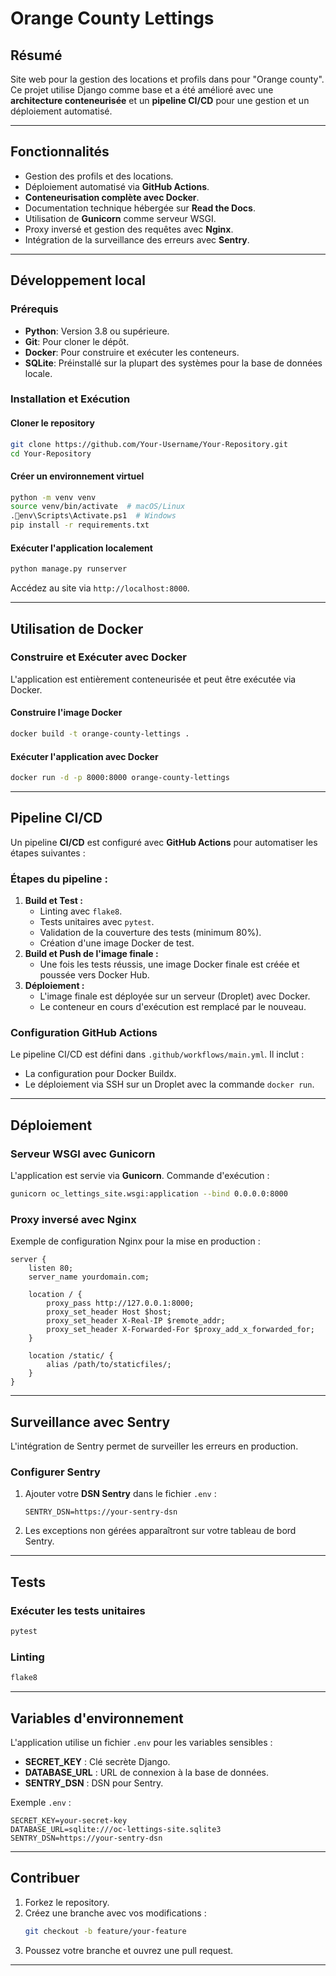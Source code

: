 # **Orange County Lettings**

## **Résumé**
Site web pour la gestion des locations et profils dans pour "Orange county". Ce projet utilise Django comme base et a été amélioré avec une **architecture conteneurisée** et un **pipeline CI/CD** pour une gestion et un déploiement automatisé.

---

## **Fonctionnalités**
- Gestion des profils et des locations.
- Déploiement automatisé via **GitHub Actions**.
- **Conteneurisation complète avec Docker**.
- Documentation technique hébergée sur **Read the Docs**.
- Utilisation de **Gunicorn** comme serveur WSGI.
- Proxy inversé et gestion des requêtes avec **Nginx**.
- Intégration de la surveillance des erreurs avec **Sentry**.

---

## **Développement local**

### **Prérequis**
- **Python**: Version 3.8 ou supérieure.
- **Git**: Pour cloner le dépôt.
- **Docker**: Pour construire et exécuter les conteneurs.
- **SQLite**: Préinstallé sur la plupart des systèmes pour la base de données locale.

### **Installation et Exécution**

#### **Cloner le repository**
```bash
git clone https://github.com/Your-Username/Your-Repository.git
cd Your-Repository
```

#### **Créer un environnement virtuel**
```bash
python -m venv venv
source venv/bin/activate  # macOS/Linux
.env\Scripts\Activate.ps1  # Windows
pip install -r requirements.txt
```

#### **Exécuter l'application localement**
```bash
python manage.py runserver
```
Accédez au site via `http://localhost:8000`.

---

## **Utilisation de Docker**

### **Construire et Exécuter avec Docker**
L'application est entièrement conteneurisée et peut être exécutée via Docker.

#### **Construire l'image Docker**
```bash
docker build -t orange-county-lettings .
```

#### **Exécuter l'application avec Docker**
```bash
docker run -d -p 8000:8000 orange-county-lettings
```

---

## **Pipeline CI/CD**

Un pipeline **CI/CD** est configuré avec **GitHub Actions** pour automatiser les étapes suivantes :

### **Étapes du pipeline :**
1. **Build et Test :**
   - Linting avec `flake8`.
   - Tests unitaires avec `pytest`.
   - Validation de la couverture des tests (minimum 80%).
   - Création d'une image Docker de test.
2. **Build et Push de l'image finale :**
   - Une fois les tests réussis, une image Docker finale est créée et poussée vers Docker Hub.
3. **Déploiement :**
   - L'image finale est déployée sur un serveur (Droplet) avec Docker.
   - Le conteneur en cours d'exécution est remplacé par le nouveau.

### **Configuration GitHub Actions**
Le pipeline CI/CD est défini dans `.github/workflows/main.yml`. Il inclut :
- La configuration pour Docker Buildx.
- Le déploiement via SSH sur un Droplet avec la commande `docker run`.

---

## **Déploiement**

### **Serveur WSGI avec Gunicorn**
L'application est servie via **Gunicorn**. Commande d'exécution :
```bash
gunicorn oc_lettings_site.wsgi:application --bind 0.0.0.0:8000
```

### **Proxy inversé avec Nginx**
Exemple de configuration Nginx pour la mise en production :
```nginx
server {
    listen 80;
    server_name yourdomain.com;

    location / {
        proxy_pass http://127.0.0.1:8000;
        proxy_set_header Host $host;
        proxy_set_header X-Real-IP $remote_addr;
        proxy_set_header X-Forwarded-For $proxy_add_x_forwarded_for;
    }

    location /static/ {
        alias /path/to/staticfiles/;
    }
}
```

---

## **Surveillance avec Sentry**
L'intégration de Sentry permet de surveiller les erreurs en production.

### **Configurer Sentry**
1. Ajouter votre **DSN Sentry** dans le fichier `.env` :
   ```env
   SENTRY_DSN=https://your-sentry-dsn
   ```
2. Les exceptions non gérées apparaîtront sur votre tableau de bord Sentry.

---

## **Tests**
### **Exécuter les tests unitaires**
```bash
pytest
```

### **Linting**
```bash
flake8
```

---

## **Variables d'environnement**
L'application utilise un fichier `.env` pour les variables sensibles :
- **SECRET_KEY** : Clé secrète Django.
- **DATABASE_URL** : URL de connexion à la base de données.
- **SENTRY_DSN** : DSN pour Sentry.

Exemple `.env` :
```env
SECRET_KEY=your-secret-key
DATABASE_URL=sqlite:///oc-lettings-site.sqlite3
SENTRY_DSN=https://your-sentry-dsn
```

---

## **Contribuer**
1. Forkez le repository.
2. Créez une branche avec vos modifications :
   ```bash
   git checkout -b feature/your-feature
   ```
3. Poussez votre branche et ouvrez une pull request.

---
